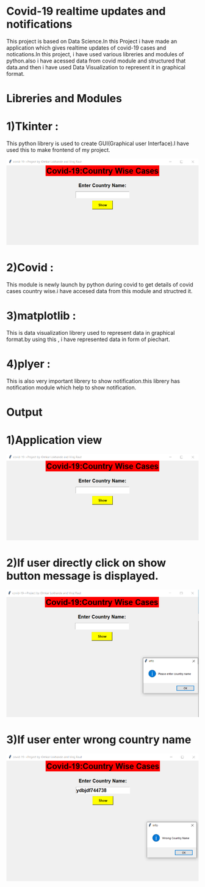 # Covid-19 realtime updates and notifications 
This project is based on Data Science.In this Project i have made an application which gives realtime updates of covid-19 cases and notications.In this project, i have used various libreries and modules of python.also i have acessed data from covid module and structured that data.and then i have used Data Visualization to represent it in graphical format.

# Libreries and Modules

# 1)Tkinter :

This python librery is used to create GUI(Graphical user Interface).I have used this to make frontend of my project.

<img src="https://github.com/Omkar4141/Covid-19-realtime-updates/blob/main/1.png">

# 2)Covid :

This module is newly launch by python during covid to get details of covid cases country wise.i have accesed data from this module and structred it.

# 3)matplotlib :

This is data visualization librery used to represent data in graphical format.by using this , i have represented data in form of piechart.

# 4)plyer :

This is also very important librery to show notification.this librery has notification module which help to show notification.


# Output

# 1)Application view

<img src="https://github.com/Omkar4141/Covid-19-realtime-updates/blob/main/1.png">

# 2)If user directly click on show button message is displayed.

<img src="https://github.com/Omkar4141/Covid-19-realtime-updates/blob/main/2.png">

# 3)If user enter wrong country name 

<img src="https://github.com/Omkar4141/Covid-19-realtime-updates/blob/main/3.png">


